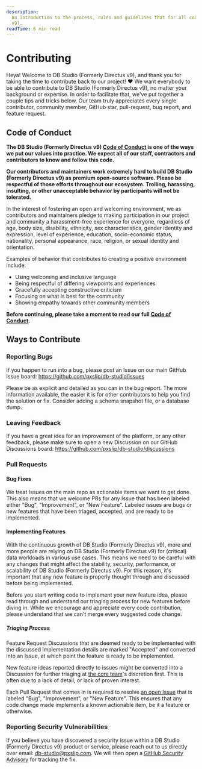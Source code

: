 ```yaml
---
description:
  An introduction to the process, rules and guidelines that for all code contributions to DB Studio (Formerly Directus
  v9).
readTime: 6 min read
---
```


# Contributing

Heya! Welcome to DB Studio (Formerly Directus v9), and thank you for taking the time to contribute back to our project!
❤️ We want everybody to be able to contribute to DB Studio (Formerly Directus v9), no matter your background or
expertise. In order to facilitate that, we've put together a couple tips and tricks below. Our team truly appreciates
every single contributor, community member, GitHub star, pull-request, bug report, and feature request.

## Code of Conduct

**The DB Studio (Formerly Directus v9)
[Code of Conduct](https://github.com/pxslip/db-studio/blob/main/code_of_conduct.md) is one of the ways we put our values
into practice. We expect all of our staff, contractors and contributors to know and follow this code.**

**Our contributors and maintainers work extremely hard to build DB Studio (Formerly Directus v9) as premium open-source
software. Please be respectful of those efforts throughout our ecosystem. Trolling, harassing, insulting, or other
unacceptable behavior by participants will not be tolerated.**

In the interest of fostering an open and welcoming environment, we as contributors and maintainers pledge to making
participation in our project and community a harassment-free experience for everyone, regardless of age, body size,
disability, ethnicity, sex characteristics, gender identity and expression, level of experience, education,
socio-economic status, nationality, personal appearance, race, religion, or sexual identity and orientation.

Examples of behavior that contributes to creating a positive environment include:

- Using welcoming and inclusive language
- Being respectful of differing viewpoints and experiences
- Gracefully accepting constructive criticism
- Focusing on what is best for the community
- Showing empathy towards other community members

**Before continuing, please take a moment to read our full
[Code of Conduct](https://github.com/pxslip/db-studio/blob/main/code_of_conduct.md).**

## Ways to Contribute

### Reporting Bugs

If you happen to run into a bug, please post an Issue on our main GitHub Issue board:
https://github.com/pxslip/db-studio/issues

Please be as explicit and detailed as you can in the bug report. The more information available, the easier it is for
other contributors to help you find the solution or fix. Consider adding a schema snapshot file, or a database dump.

### Leaving Feedback

If you have a great idea for an improvement of the platform, or any other feedback, please make sure to open a new
Discussion on our GitHub Discussions board: https://github.com/pxslip/db-studio/discussions

### Pull Requests

#### Bug Fixes

We treat Issues on the main repo as actionable items we want to get done. This also means that we welcome PRs for any
Issue that has been labeled either "Bug", "Improvement", or "New Feature". Labeled issues are bugs or new features that
have been triaged, accepted, and are ready to be implemented.

#### Implementing Features

With the continuous growth of DB Studio (Formerly Directus v9), more and more people are relying on DB Studio (Formerly
Directus v9) for (critical) data workloads in various use cases. This means we need to be careful with any changes that
might affect the stability, security, performance, or scalability of DB Studio (Formerly Directus v9). For this reason,
it's important that any new feature is properly thought through and discussed before being implemented.

Before you start writing code to implement your new feature idea, please read through and understand our triaging
process for new features before diving in. While we encourage and appreciate every code contribution, please understand
that we can't merge every suggested code change.

##### Triaging Process

Feature Request Discussions that are deemed ready to be implemented with the discussed implementation details are marked
"Accepted" and converted into an Issue, at which point the feature is ready to be implemented.

New feature ideas reported directly to issues might be converted into a Discussion for further triaging at
[the core team](https://github.com/orgs/directus/people)'s discretion first. This is often due to a lack of detail, or
lack of proven interest.

Each Pull Request that comes in is required to resolve [an open Issue](https://github.com/pxslip/db-studio/issues) that
is labeled "Bug", "Improvement", or "New Feature". This ensures that any code change made implements a known actionable
item, be it a feature or otherwise.

### Reporting Security Vulnerabilities

If you believe you have discovered a security issue within a DB Studio (Formerly Directus v9) product or service, please
reach out to us directly over email: [db-studio@pxslip.com](mailto:db-studio@pxslip.com). We will then open a
[GitHub Security Advisory](https://github.com/pxslip/db-studio/security/advisories) for tracking the fix.
